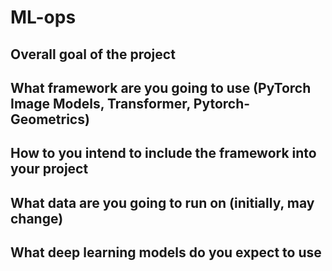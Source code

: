 # ML-ops

## Overall goal of the project


## What framework are you going to use (PyTorch Image Models, Transformer, Pytorch-Geometrics)


## How to you intend to include the framework into your project

## What data are you going to run on (initially, may change)
## What deep learning models do you expect to use